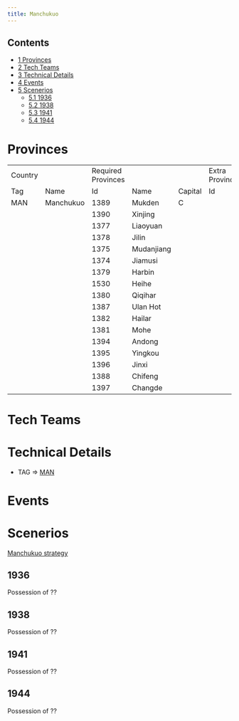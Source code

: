 ```yaml
---
title: Manchukuo
---
```

## Contents

-   [ 1 Provinces ](#Provinces)
-   [ 2 Tech Teams ](#Tech_Teams)
-   [ 3 Technical Details ](#Technical_Details)
-   [ 4 Events ](#Events)
-   [ 5 Scenerios ](#Scenerios)
    -   [ 5.1 1936 ](#1936)
    -   [ 5.2 1938 ](#1938)
    -   [ 5.3 1941 ](#1941)
    -   [ 5.4 1944 ](#1944)

#  Provinces 

|         |           |                    |            |         |                 |      |
|---------|-----------|--------------------|------------|---------|-----------------|------|
| Country |           | Required Provinces |            |         | Extra Provinces |      |
| Tag     | Name      | Id                 | Name       | Capital | Id              | name |
| MAN     | Manchukuo | 1389               | Mukden     | C       |                 |      |
|         |           | 1390               | Xinjing    |         |                 |      |
|         |           | 1377               | Liaoyuan   |         |                 |      |
|         |           | 1378               | Jilin      |         |                 |      |
|         |           | 1375               | Mudanjiang |         |                 |      |
|         |           | 1374               | Jiamusi    |         |                 |      |
|         |           | 1379               | Harbin     |         |                 |      |
|         |           | 1530               | Heihe      |         |                 |      |
|         |           | 1380               | Qiqihar    |         |                 |      |
|         |           | 1387               | Ulan Hot   |         |                 |      |
|         |           | 1382               | Hailar     |         |                 |      |
|         |           | 1381               | Mohe       |         |                 |      |
|         |           | 1394               | Andong     |         |                 |      |
|         |           | 1395               | Yingkou    |         |                 |      |
|         |           | 1396               | Jinxi      |         |                 |      |
|         |           | 1388               | Chifeng    |         |                 |      |
|         |           | 1397               | Changde    |         |                 |      |

#  Tech Teams 

#  Technical Details 

-   TAG =\>
    [MAN](/wiki/index.php?title=MAN&action=edit&redlink=1 "MAN (page does not exist)")

#  Events 

#  Scenerios 

[Manchukuo strategy](/wiki/Manchukuo_strategy "Manchukuo strategy")

##  1936 

Possession of ??

##  1938 

Possession of ??

##  1941 

Possession of ??

##  1944 

Possession of ??

